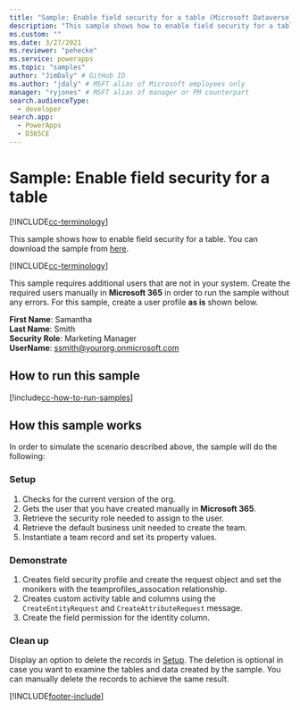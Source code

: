 ```yaml
---
title: "Sample: Enable field security for a table (Microsoft Dataverse) | Microsoft Docs" # Intent and product brand in a unique string of 43-59 chars including spaces
description: "This sample shows how to enable field security for a table" # 115-145 characters including spaces. This abstract displays in the search result.
ms.custom: ""
ms.date: 3/27/2021
ms.reviewer: "pehecke"
ms.service: powerapps
ms.topic: "samples"
author: "JimDaly" # GitHub ID
ms.author: "jdaly" # MSFT alias of Microsoft employees only
manager: "ryjones" # MSFT alias of manager or PM counterpart
search.audienceType: 
  - developer
search.app: 
  - PowerApps
  - D365CE
---
```

# Sample: Enable field security for a table

[!INCLUDE[cc-terminology](../../includes/cc-terminology.md)]

This sample shows how to enable field security for a table.  You can download the sample from [here](https://github.com/Microsoft/PowerApps-Samples/tree/master/cds/orgsvc/C%23/FieldSecurity). 

[!INCLUDE[cc-terminology](includes/cc-terminology.md)]

This sample requires additional users that are not in your system. Create the required users manually in **Microsoft 365** in order to run the sample without any errors. For this sample, create a user profile **as is** shown below. 

**First Name**: Samantha<br/>
**Last Name**: Smith<br/>
**Security Role**: Marketing Manager<br/>
**UserName**: ssmith@yourorg.onmicrosoft.com<br/>

## How to run this sample

[!include[cc-how-to-run-samples](../../includes/cc-how-to-run-samples.md)]

## How this sample works

In order to simulate the scenario described above, the sample will do the following:

### Setup

1. Checks for the current version of the org.
2. Gets the user that you have created manually in **Microsoft 365**.
3. Retrieve the security role needed to assign to the user. 
4. Retrieve the default business unit needed to create the team.
5. Instantiate a team record and set its property values. 

### Demonstrate

1. Creates field security profile and create the request object and set the monikers with the teamprofiles_assocation relationship.
2. Creates custom activity table and columns using the `CreateEntityRequest` and `CreateAttributeRequest` message.
3. Create the field permission for the identity column.

### Clean up

Display an option to delete the records in [Setup](#setup). The deletion is optional in case you want to examine the tables and data created by the sample. You can manually delete the records to achieve the same result.


[!INCLUDE[footer-include](../../../../includes/footer-banner.md)]
